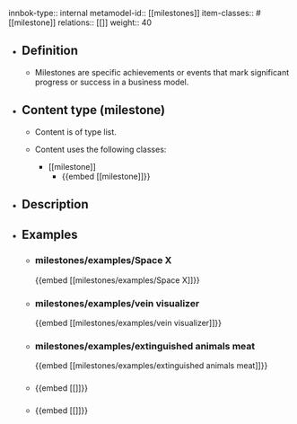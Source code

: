 innbok-type:: internal
metamodel-id:: [[milestones]]
item-classes:: #[[milestone]]
relations:: [[]]
weight:: 40

- ## Definition
  - Milestones are specific achievements or events that mark significant progress or success in a business model.
- ## Content type (milestone)
  - Content is of type list.
  
  - Content uses the following classes:
    - [[milestone]]
      - {{embed [[milestone]]}}
  
- ## Description
- ## Examples
  - ### milestones/examples/Space X
    {{embed [[milestones/examples/Space X]]}}
  - ### milestones/examples/vein visualizer
    {{embed [[milestones/examples/vein visualizer]]}}
  - ### milestones/examples/extinguished animals meat
    {{embed [[milestones/examples/extinguished animals meat]]}}
  - ### 
    {{embed [[]]}}
  - ### 
    {{embed [[]]}}
  

